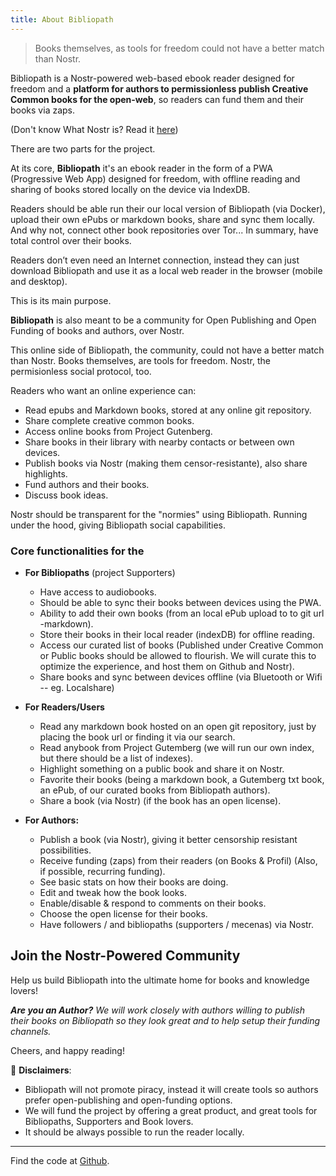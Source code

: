 ```yaml
---
title: About Bibliopath
---
```


> Books themselves, as tools for freedom could not have a better match than Nostr.

Bibliopath is a Nostr-powered web-based ebook reader designed
for freedom and a **platform for authors to permissionless publish Creative Common books for the open-web**,
so readers can fund them and their books via zaps.

(Don't know What Nostr is? Read it [here](https://nostr.how/pt/what-is-nostr))

There are two parts for the project.

At its core, **Bibliopath** it's an ebook reader in the form of a PWA (Progressive Web App) designed for freedom, with offline reading and sharing of books stored locally on the device via IndexDB.

Readers should be able run their our local version of Bibliopath (via Docker), upload their own ePubs or markdown books, share and sync them locally. And why not, connect other book repositories over Tor... In summary, have total control over their books.

Readers don’t even need an Internet connection, instead they can just download Bibliopath and use it as a local web reader in the browser (mobile and desktop).

This is its main purpose.

**Bibliopath** is also meant to be a community for Open Publishing and Open Funding of books and authors, over Nostr.

This online side of Bibliopath, the community, could not have a better match than Nostr.
Books themselves, are tools for freedom. Nostr, the permisionless social protocol, too.

Readers who want an online experience can:

- Read epubs and Markdown books, stored at any online git repository.
- Share complete creative common books.
- Access online books from Project Gutenberg.
- Share books in their library with nearby contacts or between own devices.
- Publish books via Nostr (making them censor-resistante), also share highlights.
- Fund authors and their books.
- Discuss book ideas.

Nostr should be transparent for the "normies" using Bibliopath. Running under the hood, giving Bibliopath social capabilities.

### Core functionalities for the

- **For Bibliopaths** (project Supporters)
  - Have access to audiobooks.
  - Should be able to sync their books between devices using the PWA.
  - Ability to add their own books (from an local ePub upload to to git url -markdown).
  - Store their books in their local reader (indexDB) for offline reading.
  - Access our curated list of books (Published under Creative Common or Public books should be allowed to flourish. We will curate this to optimize the experience, and host them on Github and Nostr).
  - Share books and sync between devices offline (via Bluetooth or Wifi -- eg. Localshare)

- **For Readers/Users**
  - Read any markdown book hosted on an open git repository, just by placing the book url or finding it via our search.
  - Read anybook from Project Gutemberg (we will run our own index, but there should be a list of indexes).
  - Highlight something on a public book and share it on Nostr.
  - Favorite their books (being a markdown book, a Gutemberg txt book, an ePub, of our curated books from Bibliopath authors).
  - Share a book (via Nostr) (if the book has an open license).

- **For Authors:**
  - Publish a book (via Nostr), giving it better censorship resistant possibilities.
  - Receive funding (zaps) from their readers (on Books & Profil) (Also, if possible, recurring funding).
  - See basic stats on how their books are doing.
  - Edit and tweak how the book looks.
  - Enable/disable & respond to comments on their books.
  - Choose the open license for their books.
  - Have followers / and bibliopaths (supporters / mecenas) via Nostr.

## Join the Nostr-Powered Community

Help us build Bibliopath into the ultimate home for books and knowledge lovers!

_**Are you an Author?** We will work closely with authors willing to publish their books on Bibliopath so they look great and to help setup their funding channels._

Cheers, and happy reading!

🚨 **Disclaimers**:

- Bibliopath will not promote piracy, instead it will create tools so authors prefer open-publishing and open-funding options.
- We will fund the project by offering a great product, and great tools for Bibliopaths, Supporters and Book lovers.
- It should be always possible to run the reader locally.

---

Find the code at [Github](https://github.com/minimo-io/bibliopath).
